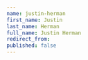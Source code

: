 ```yaml
---
name: justin-herman
first_name: Justin
last_name: Herman
full_name: Justin Herman
redirect_from: 
published: false
---
```


